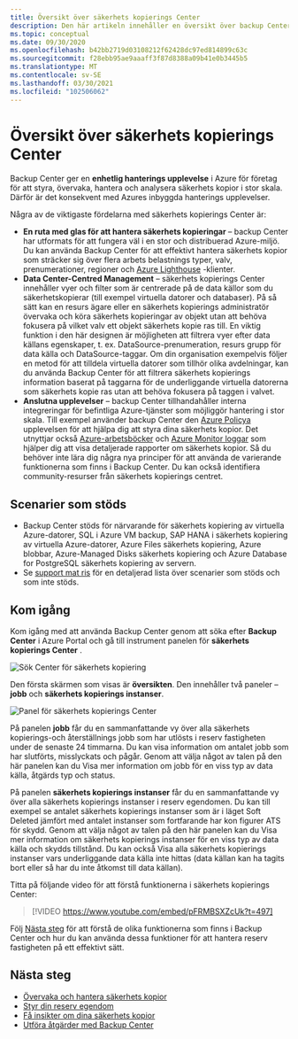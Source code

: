 ```yaml
---
title: Översikt över säkerhets kopierings Center
description: Den här artikeln innehåller en översikt över backup Center för Azure.
ms.topic: conceptual
ms.date: 09/30/2020
ms.openlocfilehash: b42bb2719d03108212f62428dc97ed814899c63c
ms.sourcegitcommit: f28ebb95ae9aaaff3f87d8388a09b41e0b3445b5
ms.translationtype: MT
ms.contentlocale: sv-SE
ms.lasthandoff: 03/30/2021
ms.locfileid: "102506062"
---
```

# <a name="overview-of-backup-center"></a>Översikt över säkerhets kopierings Center

Backup Center ger en **enhetlig hanterings upplevelse** i Azure för företag för att styra, övervaka, hantera och analysera säkerhets kopior i stor skala. Därför är det konsekvent med Azures inbyggda hanterings upplevelser.

Några av de viktigaste fördelarna med säkerhets kopierings Center är:

* **En ruta med glas för att hantera säkerhets kopieringar** – backup Center har utformats för att fungera väl i en stor och distribuerad Azure-miljö. Du kan använda Backup Center för att effektivt hantera säkerhets kopior som sträcker sig över flera arbets belastnings typer, valv, prenumerationer, regioner och [Azure Lighthouse](../lighthouse/overview.md) -klienter.
* **Data Center-Centred Management** – säkerhets kopierings Center innehåller vyer och filter som är centrerade på de data källor som du säkerhetskopierar (till exempel virtuella datorer och databaser). På så sätt kan en resurs ägare eller en säkerhets kopierings administratör övervaka och köra säkerhets kopieringar av objekt utan att behöva fokusera på vilket valv ett objekt säkerhets kopie ras till. En viktig funktion i den här designen är möjligheten att filtrera vyer efter data källans egenskaper, t. ex. DataSource-prenumeration, resurs grupp för data källa och DataSource-taggar. Om din organisation exempelvis följer en metod för att tilldela virtuella datorer som tillhör olika avdelningar, kan du använda Backup Center för att filtrera säkerhets kopierings information baserat på taggarna för de underliggande virtuella datorerna som säkerhets kopie ras utan att behöva fokusera på taggen i valvet.
* **Anslutna upplevelser** – backup Center tillhandahåller interna integreringar för befintliga Azure-tjänster som möjliggör hantering i stor skala. Till exempel använder backup Center den [Azure Policya](../governance/policy/overview.md) upplevelsen för att hjälpa dig att styra dina säkerhets kopior. Det utnyttjar också [Azure-arbetsböcker](../azure-monitor/visualize/workbooks-overview.md) och [Azure Monitor loggar](../azure-monitor/logs/data-platform-logs.md) som hjälper dig att visa detaljerade rapporter om säkerhets kopior. Så du behöver inte lära dig några nya principer för att använda de varierande funktionerna som finns i Backup Center. Du kan också identifiera community-resurser från säkerhets kopierings centret.

## <a name="supported-scenarios"></a>Scenarier som stöds

* Backup Center stöds för närvarande för säkerhets kopiering av virtuella Azure-datorer, SQL i Azure VM backup, SAP HANA i säkerhets kopiering av virtuella Azure-datorer, Azure Files säkerhets kopiering, Azure blobbar, Azure-Managed Disks säkerhets kopiering och Azure Database for PostgreSQL säkerhets kopiering av servern.
* Se [support mat ris](backup-center-support-matrix.md) för en detaljerad lista över scenarier som stöds och som inte stöds.

## <a name="get-started"></a>Kom igång

Kom igång med att använda Backup Center genom att söka efter **Backup Center** i Azure Portal och gå till instrument panelen för **säkerhets kopierings Center** .

![Sök Center för säkerhets kopiering](./media/backup-center-overview/backup-center-search.png)

Den första skärmen som visas är **översikten**. Den innehåller två paneler – **jobb** och **säkerhets kopierings instanser**.

![Panel för säkerhets kopierings Center](./media/backup-center-overview/backup-center-overview-widgets.png)

På panelen **jobb** får du en sammanfattande vy över alla säkerhets kopierings-och återställnings jobb som har utlösts i reserv fastigheten under de senaste 24 timmarna. Du kan visa information om antalet jobb som har slutförts, misslyckats och pågår. Genom att välja något av talen på den här panelen kan du Visa mer information om jobb för en viss typ av data källa, åtgärds typ och status.

På panelen **säkerhets kopierings instanser** får du en sammanfattande vy över alla säkerhets kopierings instanser i reserv egendomen. Du kan till exempel se antalet säkerhets kopierings instanser som är i läget Soft Deleted jämfört med antalet instanser som fortfarande har kon figurer ATS för skydd. Genom att välja något av talen på den här panelen kan du Visa mer information om säkerhets kopierings instanser för en viss typ av data källa och skydds tillstånd. Du kan också Visa alla säkerhets kopierings instanser vars underliggande data källa inte hittas (data källan kan ha tagits bort eller så har du inte åtkomst till data källan).

Titta på följande video för att förstå funktionerna i säkerhets kopierings Center:

> [!VIDEO https://www.youtube.com/embed/pFRMBSXZcUk?t=497]

Följ [Nästa steg](#next-steps) för att förstå de olika funktionerna som finns i Backup Center och hur du kan använda dessa funktioner för att hantera reserv fastigheten på ett effektivt sätt.

## <a name="next-steps"></a>Nästa steg

* [Övervaka och hantera säkerhets kopior](backup-center-monitor-operate.md)
* [Styr din reserv egendom](backup-center-govern-environment.md)
* [Få insikter om dina säkerhets kopior](backup-center-obtain-insights.md)
* [Utföra åtgärder med Backup Center](backup-center-actions.md)